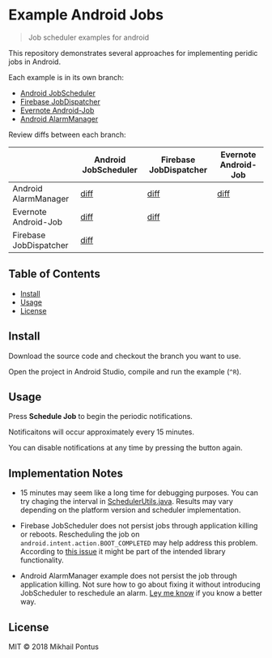 # Example Android Jobs

> Job scheduler examples for android

This repository demonstrates several approaches for implementing peridic jobs in Android.

Each example is in its own branch:

- [Android JobScheduler](https://github.com/mpontus/ExampleAndroidJobs/tree/AndroidJobScheduler)
- [Firebase JobDispatcher](https://github.com/mpontus/ExampleAndroidJobs/tree/FirebaseJobDispatcher)
- [Evernote Android-Job](https://github.com/mpontus/ExampleAndroidJobs/tree/EvernoteAndroidJob)
- [Android AlarmManager](https://github.com/mpontus/ExampleAndroidJobs/tree/AndroidAlarmManager)

Review diffs between each branch:

|                      |Android JobScheduler|Firebase JobDispatcher|Evernote Android-Job|
|----------------------|--------------------|----------------------|--------------------|
|Android AlarmManager  |[diff](https://github.com/mpontus/ExampleAndroidJobs/compare/AndroidJobScheduler...AndroidAlarmManager)|[diff](https://github.com/mpontus/ExampleAndroidJobs/compare/FirebaseJobDispatcher...AndroidAlarmManager)|[diff](https://github.com/mpontus/ExampleAndroidJobs/compare/EvernoteAndroidJob...AndroidAlarmManager)|
|Evernote Android-Job  |[diff](https://github.com/mpontus/ExampleAndroidJobs/compare/AndroidJobScheduler...EvernoteAndroidJob)|[diff](https://github.com/mpontus/ExampleAndroidJobs/compare/FirebaseJobDispatcher...EvernoteAndroidJob)||
|Firebase JobDispatcher|[diff](https://github.com/mpontus/ExampleAndroidJobs/compare/AndroidJobScheduler...FirebaseJobDispatcher)|||

## Table of Contents

- [Install](#install)
- [Usage](#usage)
- [License](#license)

## Install

Download the source code and checkout the branch you want to use.

Open the project in Android Studio, compile and run the example (`^R`).

## Usage

Press **Schedule Job** to begin the periodic notifications.

Notificaitons will occur approximately every 15 minutes.

You can disable notifications at any time by pressing the button again.

## Implementation Notes

- 15 minutes may seem like a long time for debugging purposes. You can try chaging the interval in [SchedulerUtils.java](app/src/main/java/com/example/schedulers/utils/SchedulerUtils.java). Results may vary depending on the platform version and scheduler implementation. 

- Firebase JobScheduler does not persist jobs through application killing or reboots.
  Rescheduling the job on `android.intent.action.BOOT_COMPLETED` may help address this problem.
  According to [this issue](https://github.com/firebase/firebase-jobdispatcher-android/issues/101) it might be part of the intended library functionality. 

- Android AlarmManager example does not persist the job through application killing.
  Not sure how to go about fixing it without introducing JobScheduler to reschedule an alarm.
  [Ley me know](https://github.com/mpontus/ExampleAndroidJobs/issues/new) if you know a better way. 

## License

MIT © 2018 Mikhail Pontus
